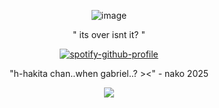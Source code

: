 <div align="center">
 
 ![image](https://i.pinimg.com/736x/d6/74/70/d67470547017558ad62c3a863f2d0453.jpg)
 
" its over isnt it? "

[![spotify-github-profile](https://spotify-github-profile.kittinanx.com/api/view?uid=31usv2agjy2dc2ibjpln5faphf7y&cover_image=true&theme=natemoo-re&show_offline=false&background_color=121212&interchange=false&bar_color=ADD8E6&bar_color_cover=false)](https://github.com/kittinan/spotify-github-profile)


"h-hakita chan..when gabriel..? ><" - nako 2025

![](https://komarev.com/ghpvc/?username=HeavenPiercehim&+color=blue&label=council)



</div>


